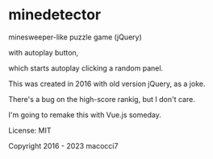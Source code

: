 # minedetector

minesweeper-like puzzle game (jQuery)

with autoplay button,

which starts autoplay clicking a random panel.

This was created in 2016 with old version jQuery, as a joke.

There's a bug on the high-score rankig, but I don't care.

I'm going to remake this with Vue.js someday.

License: MIT

Copyright 2016 - 2023 macocci7
